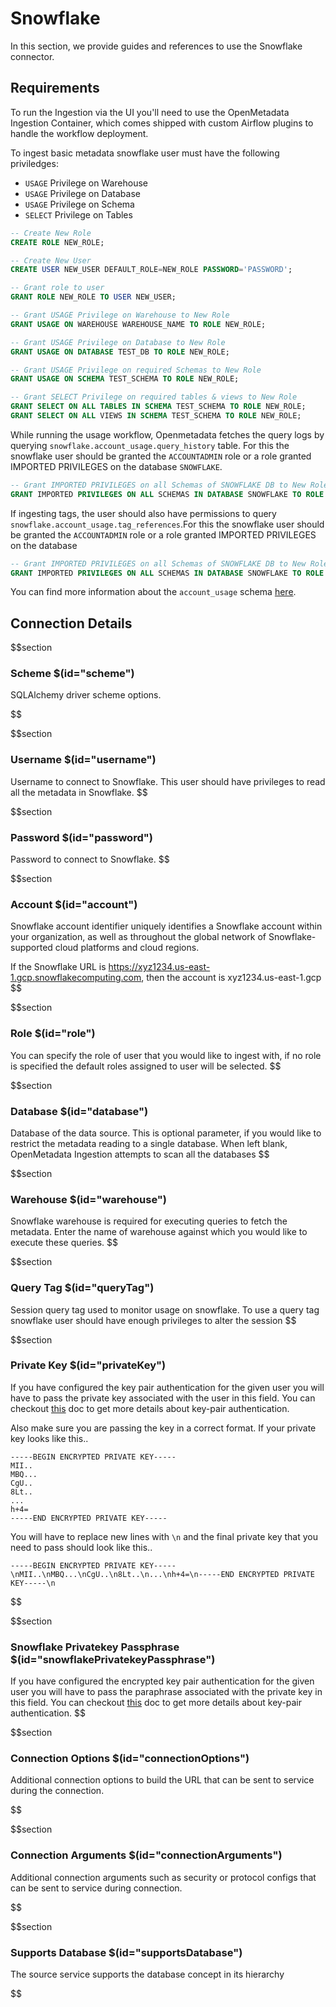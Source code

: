 # Snowflake

In this section, we provide guides and references to use the Snowflake connector.

## Requirements

To run the Ingestion via the UI you'll need to use the OpenMetadata Ingestion Container, which comes shipped with
custom Airflow plugins to handle the workflow deployment.

To ingest basic metadata snowflake user must have the following priviledges:
  - `USAGE` Privilege on Warehouse
  - `USAGE` Privilege on Database
  - `USAGE` Privilege on Schema
  - `SELECT` Privilege on Tables
```sql
-- Create New Role
CREATE ROLE NEW_ROLE;

-- Create New User
CREATE USER NEW_USER DEFAULT_ROLE=NEW_ROLE PASSWORD='PASSWORD';

-- Grant role to user
GRANT ROLE NEW_ROLE TO USER NEW_USER;

-- Grant USAGE Privilege on Warehouse to New Role
GRANT USAGE ON WAREHOUSE WAREHOUSE_NAME TO ROLE NEW_ROLE;

-- Grant USAGE Privilege on Database to New Role
GRANT USAGE ON DATABASE TEST_DB TO ROLE NEW_ROLE;

-- Grant USAGE Privilege on required Schemas to New Role
GRANT USAGE ON SCHEMA TEST_SCHEMA TO ROLE NEW_ROLE;

-- Grant SELECT Privilege on required tables & views to New Role
GRANT SELECT ON ALL TABLES IN SCHEMA TEST_SCHEMA TO ROLE NEW_ROLE;
GRANT SELECT ON ALL VIEWS IN SCHEMA TEST_SCHEMA TO ROLE NEW_ROLE;
```

While running the usage workflow, Openmetadata fetches the query logs by querying `snowflake.account_usage.query_history` table. For this the snowflake user should be granted the `ACCOUNTADMIN` role or a role granted IMPORTED PRIVILEGES on the database `SNOWFLAKE`.

```sql
-- Grant IMPORTED PRIVILEGES on all Schemas of SNOWFLAKE DB to New Role
GRANT IMPORTED PRIVILEGES ON ALL SCHEMAS IN DATABASE SNOWFLAKE TO ROLE NEW_ROLE;
```

If ingesting tags, the user should also have permissions to query `snowflake.account_usage.tag_references`.For this the snowflake user should be granted the `ACCOUNTADMIN` role or a role granted IMPORTED PRIVILEGES on the database

```sql
-- Grant IMPORTED PRIVILEGES on all Schemas of SNOWFLAKE DB to New Role
GRANT IMPORTED PRIVILEGES ON ALL SCHEMAS IN DATABASE SNOWFLAKE TO ROLE NEW_ROLE;
```

You can find more information about the `account_usage` schema [here](https://docs.snowflake.com/en/sql-reference/account-usage.html).

## Connection Details

$$section
### Scheme $(id="scheme")

SQLAlchemy driver scheme options.
<!-- scheme to be updated -->
$$

$$section
### Username $(id="username")

Username to connect to Snowflake. This user should have privileges to read all the metadata in Snowflake.
$$

$$section
### Password $(id="password")

Password to connect to Snowflake.
$$

$$section
### Account $(id="account")

Snowflake account identifier uniquely identifies a Snowflake account within your organization, as well as throughout the global network of Snowflake-supported cloud platforms and cloud regions.

If the Snowflake URL is https://xyz1234.us-east-1.gcp.snowflakecomputing.com, then the account is xyz1234.us-east-1.gcp
$$

$$section
### Role $(id="role")

You can specify the role of user that you would like to ingest with, if no role is specified the default roles assigned to user will be selected.
$$

$$section
### Database $(id="database")

Database of the data source. This is optional parameter, if you would like to restrict the metadata reading to a single database. When left blank, OpenMetadata Ingestion attempts to scan all the databases
$$

$$section
### Warehouse $(id="warehouse")

Snowflake warehouse is required for executing queries to fetch the metadata. Enter the name of warehouse against which you would like to execute these queries.
$$

$$section
### Query Tag $(id="queryTag")

Session query tag used to monitor usage on snowflake. To use a query tag snowflake user should have enough privileges to alter the session
$$

$$section
### Private Key $(id="privateKey")

If you have configured the key pair authentication for the given user you will have to pass the private key associated with the user in this field. You can checkout [this](https://docs.snowflake.com/en/user-guide/key-pair-auth) doc to get more details about key-pair authentication.

Also make sure you are passing the key in a correct format. If your private key looks like this..

```
-----BEGIN ENCRYPTED PRIVATE KEY-----
MII..
MBQ...
CgU..
8Lt..
...
h+4=
-----END ENCRYPTED PRIVATE KEY-----
```

You will have to replace new lines with `\n` and the final private key that you need to pass should look like this..

```
-----BEGIN ENCRYPTED PRIVATE KEY-----\nMII..\nMBQ...\nCgU..\n8Lt..\n...\nh+4=\n-----END ENCRYPTED PRIVATE KEY-----\n
```
$$

$$section
### Snowflake Privatekey Passphrase $(id="snowflakePrivatekeyPassphrase")

If you have configured the encrypted key pair authentication for the given user you will have to pass the paraphrase associated with the private key in this field. You can checkout [this](https://docs.snowflake.com/en/user-guide/key-pair-auth) doc to get more details about key-pair authentication.
$$

$$section
### Connection Options $(id="connectionOptions")

Additional connection options to build the URL that can be sent to service during the connection.
<!-- connectionOptions to be updated -->
$$

$$section
### Connection Arguments $(id="connectionArguments")

Additional connection arguments such as security or protocol configs that can be sent to service during connection.
<!-- connectionArguments to be updated -->
$$

$$section
### Supports Database $(id="supportsDatabase")

The source service supports the database concept in its hierarchy
<!-- supportsDatabase to be updated -->
$$
